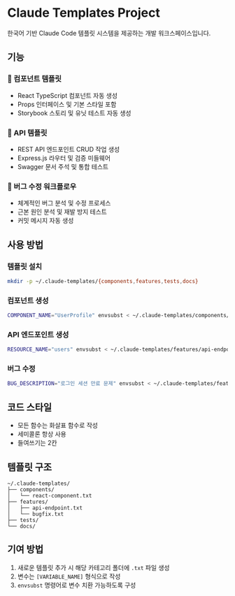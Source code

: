 # Claude Templates Project

한국어 기반 Claude Code 템플릿 시스템을 제공하는 개발 워크스페이스입니다.

## 기능

### 🎯 컴포넌트 템플릿
- React TypeScript 컴포넌트 자동 생성
- Props 인터페이스 및 기본 스타일 포함
- Storybook 스토리 및 유닛 테스트 자동 생성

### 🔧 API 템플릿  
- REST API 엔드포인트 CRUD 작업 생성
- Express.js 라우터 및 검증 미들웨어
- Swagger 문서 주석 및 통합 테스트

### 🐛 버그 수정 워크플로우
- 체계적인 버그 분석 및 수정 프로세스
- 근본 원인 분석 및 재발 방지 테스트
- 커밋 메시지 자동 생성

## 사용 방법

### 템플릿 설치
```bash
mkdir -p ~/.claude-templates/{components,features,tests,docs}
```

### 컴포넌트 생성
```bash
COMPONENT_NAME="UserProfile" envsubst < ~/.claude-templates/components/react-component.txt | claude
```

### API 엔드포인트 생성
```bash
RESOURCE_NAME="users" envsubst < ~/.claude-templates/features/api-endpoint.txt | claude
```

### 버그 수정
```bash
BUG_DESCRIPTION="로그인 세션 만료 문제" envsubst < ~/.claude-templates/features/bugfix.txt | claude
```

## 코드 스타일
- 모든 함수는 화살표 함수로 작성
- 세미콜론 항상 사용  
- 들여쓰기는 2칸

## 템플릿 구조
```
~/.claude-templates/
├── components/
│   └── react-component.txt
├── features/
│   ├── api-endpoint.txt
│   └── bugfix.txt
├── tests/
└── docs/
```

## 기여 방법
1. 새로운 템플릿 추가 시 해당 카테고리 폴더에 `.txt` 파일 생성
2. 변수는 `[VARIABLE_NAME]` 형식으로 작성
3. `envsubst` 명령어로 변수 치환 가능하도록 구성